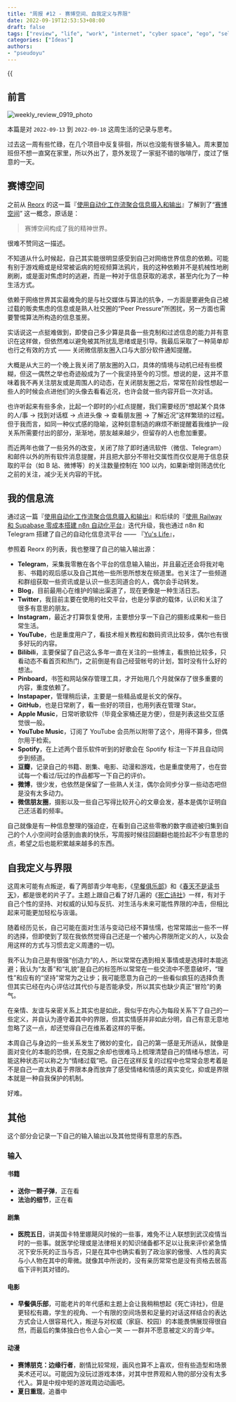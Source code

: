 ```yaml
---
title: "周报 #12 - 赛博空间、自我定义与界限"
date: 2022-09-19T12:53:53+08:00
draft: false
tags: ["review", "life", "work", "internet", "cyber space", "ego", "self definition"]
categories: ["Ideas"]
authors:
- "pseudoyu"
---
```


{{<audio src="audios/here_after_us.mp3" caption="《后来的我们 - 五月天》" >}}

## 前言

![weekly_review_0919_photo](https://image.pseudoyu.com/images/weekly_review_0919_photo.png)

本篇是对 `2022-09-13` 到 `2022-09-18` 这周生活的记录与思考。

过去这一周有些忙碌，在几个项目中反复徘徊，所以也没能有很多输入。周末要加班但不想一直窝在家里，所以外出了，意外发现了一家挺不错的咖啡厅，度过了惬意的一天。

## 赛博空间

之前从 [Reorx](https://twitter.com/novoreorx) 的这一篇『[使用自动化工作流聚合信息摄入和输出](https://reorx.com/blog/sharing-my-footprints-automation/)』了解到了“[赛博空间](https://en.wikipedia.org/wiki/Cyberspace)” 这一概念，原话是：

> 赛博空间构成了我的精神世界。

很难不赞同这一描述。

不知道从什么时候起，自己其实能很明显感受到自己对网络世界信息的依赖。可能有别于游戏瘾或是经常被诟病的短视频算法鸦片，我的这种依赖并不是机械性地刷刷刷，或是面对焦虑时的逃避，而是一种对于信息获取的渴求，甚至内化为了一种生活方式。

依赖于网络世界其实最难免的是与社交媒体与算法的抗争，一方面是要避免自己被过载的贩卖焦虑的信息或是熟人社交圈的“Peer Pressure”所困扰，另一方面也需要警惕算法所构造的信息茧房。

实话说这一点挺难做到，即使自己多少算是具备一些克制和过滤信息的能力并有意识在这样做，但依然难以避免被其所扰乱思绪或是引导。我最后采取了一种简单却也行之有效的方式 —— 关闭微信朋友圈入口与大部分软件通知提醒。

大概是从大三的一个晚上我关闭了朋友圈的入口，具体的情境与动机已经有些模糊，但这一偶然之举也奇迹般成为了一个我坚持至今的习惯。想说的是，这并不意味着我不再关注朋友或是周围人的动态，在关闭朋友圈之后，常常在阶段性想起一些人的时候会点进他们的头像去看看近况，也许会就一些内容开启一次对话。

也许听起来有些多余，比起一个即时的小红点提醒，我们需要经历“想起某个具体的人/事 -> 找到对话框 -> 点进头像 -> 查看朋友圈 -> 了解近况”这样繁琐的过程。但于我而言，如同一种仪式感的隐喻，这种刻意制造的麻烦不断提醒着我维护一段关系所需要付出的部分，渐渐地，朋友越来越少，但留存的人也愈加重要。

而近两年也做了一些另外的改变，关闭了除了即时通讯软件（微信、Telegram）和邮件以外的所有软件消息提醒，并且把大部分不带社交属性而仅仅是用于信息获取的平台（如 B 站、微博等）的关注数量控制在 100 以内，如果新增则筛选优化之前的关注，减少无关内容的干扰。

## 我的信息流

通过这一篇『[使用自动化工作流聚合信息摄入和输出](https://reorx.com/blog/sharing-my-footprints-automation/)』和后续的『[使用 Railway 和 Supabase 零成本搭建 n8n 自动化平台](https://reorx.com/blog/0-cost-self-hosted-n8n-with-railway-and-supabase/)』迭代升级，我也通过 n8n 和 Telegram 搭建了自己的自动化信息流平台 —— 『[Yu's Life](https://t.me/pseudoyulife)』，

参照着 Reorx 的列表，我也整理了自己的输入输出源：

- **Telegram**，采集我零散在各个平台的信息输入输出，并且最近还会将我对电影、书籍的观后感以及自己其他一些所思所想发在频道里。也关注了一些频道和群组获取一些资讯或是认识一些志同道合的人，偶尔会手动转发。
- **Blog**，目前最用心在维护的输出渠道了，现在更像是一种生活日志。
- **Twitter**，我目前主要在使用的社交平台，也是分享欲的载体，认识和关注了很多有意思的朋友。
- **Instagram**，最近才打算恢复使用，主要想分享一下自己的摄影成果和一些日常生活。
- **YouTube**，也是重度用户了，看技术相关教程和数码资讯比较多，偶尔也有很多好玩的内容。
- **Bilibili**，主要保留了自己这么多年一直在关注的一些博主，看旅拍比较多，只看动态不看首页和热门，之前倒是有自己经营帐号的计划，暂时没有什么好的想法。
- **Pinboard**，书签和网站保存管理工具，才开始用几个月就保存了很多重要的内容，重度依赖了。
- **Instapaper**，管理稍后读，主要是一些精品或是长文的保存。
- **GitHub**，也是日常刷了，看一些好的项目，也用列表在管理 Star。
- **Apple Music**，日常听歌软件（毕竟全家桶还是方便），但是列表这些交互感觉很一般。
- **YouTube Music**，订阅了 YouTube 会员所以附带了这个，用得不算多，但偶尔用于检索。
- **Spotify**，在上述两个音乐软件听到的好歌会在 Spotify 标注一下并且自动同步到频道。
- **豆瓣**，记录自己的书籍、剧集、电影、动漫和游戏，也是重度使用了，也在尝试每一个看过/玩过的作品都写一下自己的评价。
- **微博**，很少发，也依然是保留了一些熟人关注，偶尔会同步分享一些动态吧但是没有太多动力。
- **微信朋友圈**，摄影以及一些自己写得比较开心的文章会发，基本是偶尔证明自己还活着的频率。

自己就像是有一种信息整理的强迫症，在看到自己这些零散的数字痕迹被归集到自己的个人小空间时会感到由衷的快乐，写周报时候往回翻翻也能捡起不少有意思的点，希望之后也能积累越来越多的东西。

## 自我定义与界限

这周末可能有点叛逆，看了两部青少年电影，《[早餐俱乐部](https://movie.douban.com/subject/1295728/)》和《[春天不是读书天](https://movie.douban.com/subject/1295437/)》，都是很老的片子了。主题上跟自己看了好几遍的《[死亡诗社](https://movie.douban.com/subject/1291548/)》一样，有对于自己个性的坚持、对权威的认知与反抗、对生活与未来可能性界限的冲击，但相比起来可能更加轻松与诙谐。

随着经历见长，自己可能在面对生活与变动已经不算怯懦，也常常踏出一些不一样的选择，但即使到了现在我依然觉得自己还是一个被内心界限所定义的人，以及会用这样的方式与习惯去定义周遭的一切。

我不认为自己是有很强“创造力”的人，所以常常在遇到相关事情或是选择时本能逃避；我认为“友善”和“礼貌”是自己的标签所以常常在一些交流中不愿意破坏，“理性”和应有的“坚持”常常为之让步；我可能愿意为自己的一些看似疯狂的选择负责但其实已经在内心评估过其代价与是否能承受，所以其实也缺少真正“冒险”的勇气。

在亲情、友谊与亲密关系上其实也是如此，我似乎在内心为每段关系下了自己的一些定义，并自认为遵守着其中的界限，但其实情感并非如此分明，自己有意无意地忽略了这一点，却还觉得自己在维系着这样的平衡。

本周自己与身边的一些关系发生了微妙的变化，自己的第一感是无所适从，就像是面对变化的本能的恐惧，在克服之余却也很难马上梳理清楚自己的情绪与想法，可能这种状态可以称之为“情绪过载”吧。自己在这样反复的过程中也常常会思考着是不是自己一直太执着于界限本身而放弃了感受情绪和情感的真实变化，抑或是界限本就是一种自我保护的机制。

好难。

## 其他

这个部分会记录一下自己的输入输出以及其他觉得有意思的东西。

### 输入

#### 书籍

- **送你一颗子弹**，正在看
- **法治的细节**，正在看

#### 剧集

- **医院五日**，讲美国卡特里娜飓风时候的一些事，难免不让人联想到武汉疫情当时的一些事。就医学伦理或是法律相关的知识储备都不足以让我来评价紧急情况下安乐死的正当与否，只是在其中也确实看到了政治家的傲慢、人性的真实与小人物在其中的卑微。就像其中所说的，没有亲历常常也是没有资格去居高临下评判其对错的。

#### 电影

- **早餐俱乐部**，可能老片的年代感和主题上会让我稍稍想起《死亡诗社》，但是更轻松有趣，学生的视角、一个有限的空间场景和足量的对话这样结合的表达方式会让人很容易代入，叛逆与对权威（家庭、校园）的本能畏惧展现得很自然，而最后的集体独白也令人会心一笑 — 一群并不愿意被定义的青少年。

#### 动漫

- **赛博朋克：边缘行者**，剧情比较常规，画风也算不上喜欢，但有些造型和场景美术还可以。可能因为没玩过游戏本体，对其中世界观和人物的部分没有太多代入。算是中规中矩的游戏周边动画吧。
- **夏日重现**，追番中
